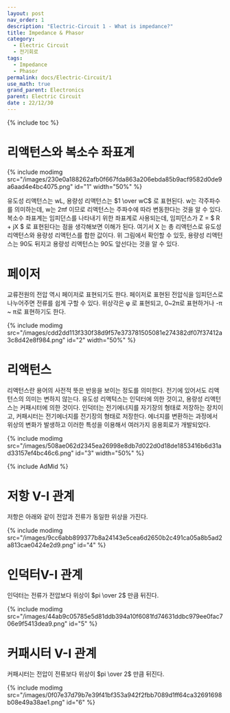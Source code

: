 ```yaml
---
layout: post
nav_order: 1
description: "Electric-Circuit 1 - What is impedance?"
title: Impedance & Phasor
category: 
  - Electric Circuit
  - 전기회로
tags: 
  - Impedance
  - Phasor
permalink: docs/Electric-Circuit/1
use_math: true
grand_parent: Electronics
parent: Electric Circuit
date : 22/12/30
---
```


{% include toc %}

# 리액턴스와 복소수 좌표계
{% include modimg src="/images/230e0a188262afb0f667fda863a206ebda85b9acf9582d0de9a6aad4e4bc4075.png" id="1" width="50%" %}

유도성 리액턴스는 wL, 용량성 리액턴스는 $1 \over wC$ 로 표현된다. w는 각주파수를 의미하는데, w는 2πf 이므로 리액턴스는 주파수에 따라 변동한다는 것을 알 수 있다. 복소수 좌표계는 임피던스를 나타내기 위한 좌표계로 사용되는데, 임피던스가 Z = $ R + jX $ 로 표현된다는 점을 생각해보면 이해가 된다. 여기서 X 는 총 리액턴스로 유도성 리액턴스와 용량성 리액턴스를 합한 값이다. 위 그림에서 확인할 수 있듯, 용량성 리액턴스는 90도 뒤지고 용량성 리액턴스는 90도 앞선다는 것을 알 수 있다.

# 페이저

교류전원의 전압 역시 페이저로 표현되기도 한다. 페이저로 표현된 전압식을 임피던스로 나누어주면 전류를 쉽게 구할 수 있다. 위상각은 φ 로 표현되고, 0~2π로 표현하거나 -π ~ π로 표현하기도 한다.

{% include modimg src="/images/cdd2dd113f330f38d9f57e373781505081e274382df07f37412a3c8d42e8f984.png" id="2" width="50%" %}

# 리액턴스

리액턴스란 용어의 사전적 뜻은 반응을 보이는 정도를 의미한다. 전기에 있어서도 리액턴스의 의미는 변하지 않는다. 유도성 리액턱스는 인덕터에 의한 것이고, 용량성 리액턴스는 커패시터에 의한 것이다. 인덕터는 전기에너지를 자기장의 형태로 저장하는 장치이고, 커패시터는 전기에너지를 전기장의 형태로 저장한다. 에너지를 변환하는 과정에서 위상의 변화가 발생하고 이러한 특성을 이용해서 여러가지 응용회로가 개발되었다.

{% include modimg src="/images/508ae062d2345ea26998e8db7d022d0d18de1853416b6d31ad33157ef4bc46c6.png" id="3" width="50%" %}

{% include AdMid %}

# 저항 V-I 관계

저항은 아래와 같이 전압과 전류가 동일한 위상을 가진다.

{% include modimg src="/images/9cc6abb899377b8a24143e5cea6d2650b2c491ca05a8b5ad2a813cae0424e2d9.png" id="4" %}

# 인덕터V-I 관계

인덕터는 전류가 전압보다 위상이 $pi \over  2$ 만큼 뒤진다.

{% include modimg src="/images/44ab9c05785e5d81ddb394a10f6081fd74631ddbc979ee0fac706e9f5413dea9.png" id="5" %}

# 커패시터 V-I 관계

커패시터는 전압이 전류보다 위상이 $pi \over  2$ 만큼 뒤진다.

{% include modimg src="/images/0f07e37d79b7e39f41bf353a942f2fbb7089d1ff64ca32691698b08e49a38ae1.png" id="6" %}
